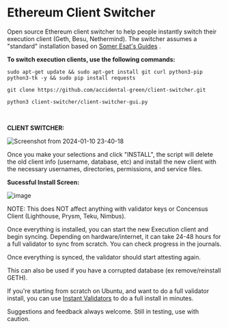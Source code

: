 # Ethereum Client Switcher

Open source Ethereum client switcher to help people instantly switch their execution client (Geth, Besu, Nethermind). The switcher assumes a "standard" installation based on [Somer Esat's Guides](https://github.com/SomerEsat/ethereum-staking-guides)
.

**To switch execution clients, use the following commands:**

`sudo apt-get update && sudo apt-get install git curl python3-pip python3-tk -y && sudo pip install requests`

`git clone https://github.com/accidental-green/client-switcher.git`

`python3 client-switcher/client-switcher-gui.py`

<br>

**CLIENT SWITCHER:**
<br>

![Screenshot from 2024-01-10 23-40-18](https://github.com/accidental-green/client-switcher/assets/72235883/ef1368a4-b164-4f21-b9c0-3accea0bcc5c)

Once you make your selections and click "INSTALL", the script will delete the old client info (username, database, etc) and install the new client with the necessary usernames, directories, permissions, and service files.

**Sucessful Install Screen:**

![image](https://github.com/accidental-green/client-switcher/assets/72235883/3dc25341-56f4-4e9e-8d39-b56d72a1cdf2)


NOTE: This does NOT affect anything with validator keys or Concensus Client (Lighthouse, Prysm, Teku, Nimbus).

Once everything is installed, you can start the new Execution client and begin syncing. Depending on hardware/internet, it can take 24-48 hours for a full validator to sync from scratch. You can check progress in the journals.

Once everything is synced, the validator should start attesting again.

This can also be used if you have a corrupted database (ex remove/reinstall GETH).

If you're starting from scratch on Ubuntu, and want to do a full validator install, you can use [Instant Validators](https://github.com/accidental-green/validator-install) to do a full install in minutes.

Suggestions and feedback always welcome. Still in testing, use with caution.
